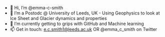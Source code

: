 - 👋 Hi, I’m @emma-c-smith
- 👀 I’m a Postodc @ University of Leeds, UK - Using Geophysics to look at Ice Sheet and Glacier dynamics and properties
- 🌱 I’m currently getting to grips with GitHub and Machine learning
- 📫 Get in touch: e.c.smith1@leeds.ac.uk OR  @emma_c_smith on Twitter

<!---
emma-c-smith/emma-c-smith is a ✨ special ✨ repository because its `README.md` (this file) appears on your GitHub profile.
You can click the Preview link to take a look at your changes.
--->
